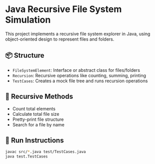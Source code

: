 # Java Recursive File System Simulation

This project implements a recursive file system explorer in Java, using object-oriented design to represent files and folders.

## 📦 Structure

- `FileSystemElement`: Interface or abstract class for files/folders
- `Recursion`: Recursive operations like counting, summing, printing
- `TestCases`: Creates a mock file tree and runs recursion operations

## 🧠 Recursive Methods

- Count total elements
- Calculate total file size
- Pretty-print file structure
- Search for a file by name

## 🧪 Run Instructions

```bash
javac src/*.java test/TestCases.java
java test.TestCases
